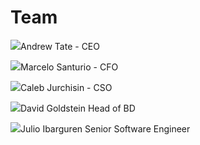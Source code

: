 # Team

![](https://xfish.gitbook.io/\~gitbook/image?url=https%3A%2F%2F1281283926-files.gitbook.io%2F%7E%2Ffiles%2Fv0%2Fb%2Fgitbook-x-prod.appspot.com%2Fo%2Fspaces%252FhDWcVnjVEMvsmf5d6e1Y%252Fuploads%252Fhotoe1Z34137fg0iXm46%252FCEO.png%3Falt%3Dmedia%26token%3Da3a27148-c023-4856-81ed-cafc37193684\&width=768\&dpr=4\&quality=100\&sign=55cd1a8d\&sv=1)Andrew Tate - CEO



![](https://xfish.gitbook.io/\~gitbook/image?url=https%3A%2F%2F1281283926-files.gitbook.io%2F%7E%2Ffiles%2Fv0%2Fb%2Fgitbook-x-prod.appspot.com%2Fo%2Fspaces%252FhDWcVnjVEMvsmf5d6e1Y%252Fuploads%252FJCTGkwk3q6Aq8XhGuv2L%252FCFO.png%3Falt%3Dmedia%26token%3Dd6bb04e2-b1fa-42fc-94b1-b2ee2257f30d\&width=768\&dpr=4\&quality=100\&sign=d7d7a573\&sv=1)Marcelo Santurio - CFO

![](https://xfish.gitbook.io/\~gitbook/image?url=https%3A%2F%2F1281283926-files.gitbook.io%2F%7E%2Ffiles%2Fv0%2Fb%2Fgitbook-x-prod.appspot.com%2Fo%2Fspaces%252FhDWcVnjVEMvsmf5d6e1Y%252Fuploads%252FClaTl5z1Cv89wlopn9hF%252FCSO.png%3Falt%3Dmedia%26token%3D433a0f03-599f-471b-8c94-e9951024554c\&width=768\&dpr=4\&quality=100\&sign=5a5fa406\&sv=1)Caleb Jurchisin - CSO

![](https://xfish.gitbook.io/\~gitbook/image?url=https%3A%2F%2F1281283926-files.gitbook.io%2F%7E%2Ffiles%2Fv0%2Fb%2Fgitbook-x-prod.appspot.com%2Fo%2Fspaces%252FhDWcVnjVEMvsmf5d6e1Y%252Fuploads%252FdVRckvFd0KJIDHDTV6z4%252FHeadofBD.png%3Falt%3Dmedia%26token%3Db7520ede-69d9-40d7-96ee-2f85438633a9\&width=768\&dpr=4\&quality=100\&sign=17b8d432\&sv=1)David Goldstein Head of BD



![](https://xfish.gitbook.io/\~gitbook/image?url=https%3A%2F%2F1281283926-files.gitbook.io%2F%7E%2Ffiles%2Fv0%2Fb%2Fgitbook-x-prod.appspot.com%2Fo%2Fspaces%252FhDWcVnjVEMvsmf5d6e1Y%252Fuploads%252FLs2I427ELdYTfmKiOQdZ%252FSeniorSoftwareEngineer.png%3Falt%3Dmedia%26token%3De16ae83c-2751-4f26-9528-99cf7af401b3\&width=768\&dpr=4\&quality=100\&sign=76d1ebe7\&sv=1)Julio Ibarguren Senior Software Engineer
